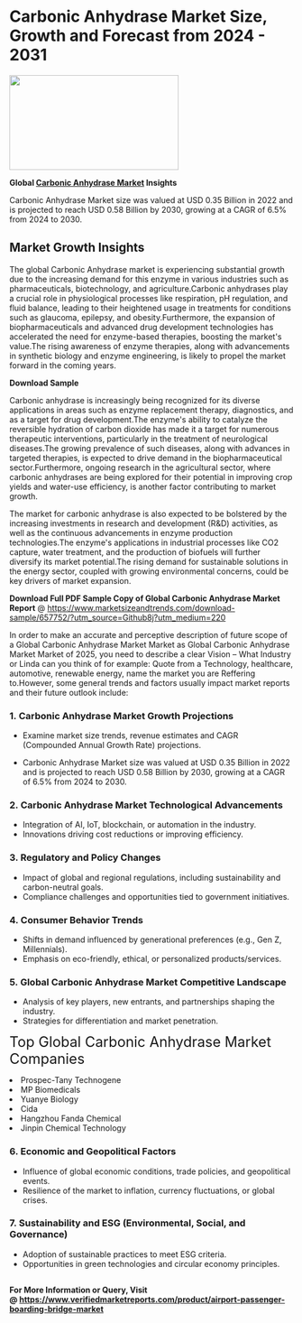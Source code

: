 <H1>Carbonic Anhydrase Market Size, Growth and Forecast from 2024 - 2031</H1><img class="aligncenter size-medium wp-image-584254" src="https://thirdeyenews.in/wp-content/uploads/2024/09/Global-Market-Research-300x168.jpeg" alt="" width="300" height="168" /><p><strong>Global&nbsp;<a href="https://www.marketsizeandtrends.com/download-sample/657752/?utm_source=Github8j?utm_medium=220">Carbonic Anhydrase Market</a> Insights</strong></p><p>Carbonic Anhydrase Market size was valued at USD 0.35 Billion in 2022 and is projected to reach USD 0.58 Billion by 2030, growing at a CAGR of 6.5% from 2024 to 2030.</p><p><h2>Market Growth Insights</h2> <p>The global Carbonic Anhydrase market is experiencing substantial growth due to the increasing demand for this enzyme in various industries such as pharmaceuticals, biotechnology, and agriculture.Carbonic anhydrases play a crucial role in physiological processes like respiration, pH regulation, and fluid balance, leading to their heightened usage in treatments for conditions such as glaucoma, epilepsy, and obesity.Furthermore, the expansion of biopharmaceuticals and advanced drug development technologies has accelerated the need for enzyme-based therapies, boosting the market's value.The rising awareness of enzyme therapies, along with advancements in synthetic biology and enzyme engineering, is likely to propel the market forward in the coming years.</p> <p><strong>Download Sample</strong></p> <p>Carbonic anhydrase is increasingly being recognized for its diverse applications in areas such as enzyme replacement therapy, diagnostics, and as a target for drug development.The enzyme's ability to catalyze the reversible hydration of carbon dioxide has made it a target for numerous therapeutic interventions, particularly in the treatment of neurological diseases.The growing prevalence of such diseases, along with advances in targeted therapies, is expected to drive demand in the biopharmaceutical sector.Furthermore, ongoing research in the agricultural sector, where carbonic anhydrases are being explored for their potential in improving crop yields and water-use efficiency, is another factor contributing to market growth.</p> <p>The market for carbonic anhydrase is also expected to be bolstered by the increasing investments in research and development (R&D) activities, as well as the continuous advancements in enzyme production technologies.The enzyme's applications in industrial processes like CO2 capture, water treatment, and the production of biofuels will further diversify its market potential.The rising demand for sustainable solutions in the energy sector, coupled with growing environmental concerns, could be key drivers of market expansion.</p> <p><span class=""><strong>Download Full PDF Sample Copy of Global Carbonic Anhydrase Market Report</strong> @ <a href="https://www.marketsizeandtrends.com/download-sample/657752/?utm_source=Github8j?utm_medium=220" target="_blank">https://www.marketsizeandtrends.com/download-sample/657752/?utm_source=Github8j?utm_medium=220</a></span></p><p>In order to make an accurate and perceptive description of future scope of a Global&nbsp;Carbonic Anhydrase Market Market as Global&nbsp;Carbonic Anhydrase Market Market of 2025, you need to describe a clear Vision &ndash; What Industry or Linda can you think of for example: Quote from a Technology, healthcare, automotive, renewable energy, name the market you are Reffering to.However, some general trends and factors usually impact market reports and their future outlook include:</p><h3>1.&nbsp;<strong>Carbonic Anhydrase Market Growth Projections</strong></h3><ul><li>Examine market size trends, revenue estimates and CAGR (Compounded Annual Growth Rate) projections.</li><li><p>Carbonic Anhydrase Market size was valued at USD 0.35 Billion in 2022 and is projected to reach USD 0.58 Billion by 2030, growing at a CAGR of 6.5% from 2024 to 2030.</p></li></ul><h3>2.&nbsp;<strong>Carbonic Anhydrase Market Technological Advancements</strong></h3><ul><li>Integration of AI, IoT, blockchain, or automation in the industry.</li><li>Innovations driving cost reductions or improving efficiency.</li></ul><h3>3.&nbsp;<strong>Regulatory and Policy Changes</strong></h3><ul><li>Impact of global and regional regulations, including sustainability and carbon-neutral goals.</li><li>Compliance challenges and opportunities tied to government initiatives.</li></ul><h3>4.&nbsp;<strong>Consumer Behavior Trends</strong></h3><ul><li>Shifts in demand influenced by generational preferences (e.g., Gen Z, Millennials).</li><li>Emphasis on eco-friendly, ethical, or personalized products/services.</li></ul><h3>5.&nbsp;<strong>Global Carbonic Anhydrase Market Competitive Landscape</strong></h3><ul><li>Analysis of key players, new entrants, and partnerships shaping the industry.</li><li>Strategies for differentiation and market penetration.</li></ul><p data-pm-slice="1 1 []"><span style="color: inherit; font-family: inherit; font-size: 25px;">Top Global Carbonic Anhydrase Market Companies</span></p><div class="" data-test-id=""><p><li>Prospec-Tany Technogene</li><li> MP Biomedicals</li><li> Yuanye Biology</li><li> Cida</li><li> Hangzhou Fanda Chemical</li><li> Jinpin Chemical Technology</li></p></div><h3>6.&nbsp;<strong>Economic and Geopolitical Factors</strong></h3><ul><li>Influence of global economic conditions, trade policies, and geopolitical events.</li><li>Resilience of the market to inflation, currency fluctuations, or global crises.</li></ul><h3>7.&nbsp;<strong>Sustainability and ESG (Environmental, Social, and Governance)</strong></h3><ul><li>Adoption of sustainable practices to meet ESG criteria.</li><li>Opportunities in green technologies and circular economy principles.</li></ul><h2><strong style="font-size: 14px;">For More Information or Query, Visit @&nbsp;</strong><a style="background-color: #ffffff; font-size: 14px;" href="https://www.marketsizeandtrends.com/report/carbonic-anhydrase-market/" target="_blank">https://www.verifiedmarketreports.com/product/airport-passenger-boarding-bridge-market</a></h2>